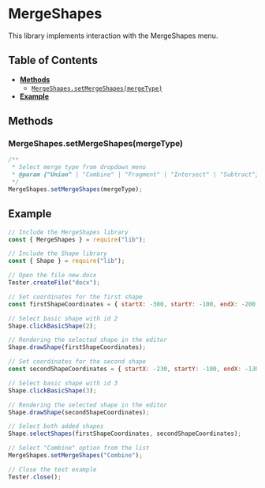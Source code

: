 # MergeShapes

This library implements interaction with the MergeShapes menu.

## Table of Contents

-   [**Methods**](#methods)
    -   [`MergeShapes.setMergeShapes(mergeType)`](#mergeShapessetMergeShapesmergeType)
-   [**Example**](#example)

## Methods

### MergeShapes.setMergeShapes(mergeType)

```javascript
/**
 * Select merge type from dropdown menu
 * @param {"Union" | "Combine" | "Fragment" | "Intersect" | "Subtract"} [mergeType]
 */
MergeShapes.setMergeShapes(mergeType);
```

## Example

```javascript
// Include the MergeShapes library
const { MergeShapes } = require("lib");

// Include the Shape library
const { Shape } = require("lib");

// Open the file new.docx
Tester.createFile("docx");

// Set coordinates for the first shape
const firstShapeCoordinates = { startX: -300, startY: -100, endX: -200, endY: 0 };

// Select basic shape with id 2
Shape.clickBasicShape(2);

// Rendering the selected shape in the editor
Shape.drawShape(firstShapeCoordinates);

// Set coordinates for the second shape
const secondShapeCoordinates = { startX: -230, startY: -100, endX: -130, endY: 0 };

// Select basic shape with id 3
Shape.clickBasicShape(3);

// Rendering the selected shape in the editor
Shape.drawShape(secondShapeCoordinates);

// Select both added shapes
Shape.selectShapes(firstShapeCoordinates, secondShapeCoordinates);

// Select "Combine" option from the list
MergeShapes.setMergeShapes("Combine");

// Close the test example
Tester.close();
```
